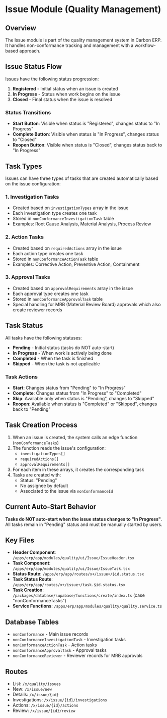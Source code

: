 # Issue Module (Quality Management)

## Overview

The Issue module is part of the quality management system in Carbon ERP. It handles non-conformance tracking and management with a workflow-based approach.

## Issue Status Flow

Issues have the following status progression:
1. **Registered** - Initial status when an issue is created
2. **In Progress** - Status when work begins on the issue
3. **Closed** - Final status when the issue is resolved

### Status Transitions
- **Start Button**: Visible when status is "Registered", changes status to "In Progress"
- **Complete Button**: Visible when status is "In Progress", changes status to "Closed"
- **Reopen Button**: Visible when status is "Closed", changes status back to "In Progress"

## Task Types

Issues can have three types of tasks that are created automatically based on the issue configuration:

### 1. Investigation Tasks
- Created based on `investigationTypes` array in the issue
- Each investigation type creates one task
- Stored in `nonConformanceInvestigationTask` table
- Examples: Root Cause Analysis, Material Analysis, Process Review

### 2. Action Tasks
- Created based on `requiredActions` array in the issue
- Each action type creates one task
- Stored in `nonConformanceActionTask` table
- Examples: Corrective Action, Preventive Action, Containment

### 3. Approval Tasks
- Created based on `approvalRequirements` array in the issue
- Each approval type creates one task
- Stored in `nonConformanceApprovalTask` table
- Special handling for MRB (Material Review Board) approvals which also create reviewer records

## Task Status

All tasks have the following statuses:
- **Pending** - Initial status (tasks do NOT auto-start)
- **In Progress** - When work is actively being done
- **Completed** - When the task is finished
- **Skipped** - When the task is not applicable

### Task Actions
- **Start**: Changes status from "Pending" to "In Progress"
- **Complete**: Changes status from "In Progress" to "Completed"
- **Skip**: Available only when status is "Pending", changes to "Skipped"
- **Reopen**: Available when status is "Completed" or "Skipped", changes back to "Pending"

## Task Creation Process

1. When an issue is created, the system calls an edge function (`nonConformanceTasks`)
2. The function reads the issue's configuration:
   - `investigationTypes[]`
   - `requiredActions[]`
   - `approvalRequirements[]`
3. For each item in these arrays, it creates the corresponding task
4. Tasks are created with:
   - Status: "Pending"
   - No assignee by default
   - Associated to the issue via `nonConformanceId`

## Current Auto-Start Behavior

**Tasks do NOT auto-start when the issue status changes to "In Progress"**. All tasks remain in "Pending" status and must be manually started by users.

## Key Files

- **Header Component**: `/apps/erp/app/modules/quality/ui/Issue/IssueHeader.tsx`
- **Task Component**: `/apps/erp/app/modules/quality/ui/Issue/IssueTask.tsx`
- **Status Route**: `/apps/erp/app/routes/x+/issue+/$id.status.tsx`
- **Task Status Route**: `/apps/erp/app/routes/x+/issue+/task.$id.status.tsx`
- **Task Creation**: `/packages/database/supabase/functions/create/index.ts` (case "nonConformanceTasks")
- **Service Functions**: `/apps/erp/app/modules/quality/quality.service.ts`

## Database Tables

- `nonConformance` - Main issue records
- `nonConformanceInvestigationTask` - Investigation tasks
- `nonConformanceActionTask` - Action tasks
- `nonConformanceApprovalTask` - Approval tasks
- `nonConformanceReviewer` - Reviewer records for MRB approvals

## Routes

- List: `/x/quality/issues`
- New: `/x/issue/new`
- Details: `/x/issue/{id}`
- Investigations: `/x/issue/{id}/investigations`
- Actions: `/x/issue/{id}/actions`
- Review: `/x/issue/{id}/review`